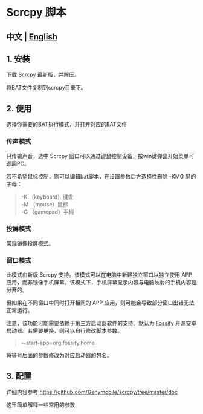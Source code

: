# Scrcpy 脚本 
## 中文 | [English](README_EN.MD)
## 1. 安装
下载 [Scrcpy](https://github.com/Genymobile/scrcpy) 最新版，并解压。

将BAT文件复制到scrcpy目录下。


## 2. 使用

选择你需要的BAT执行模式，并打开对应的BAT文件

### 传声模式
只传输声音，选中 Scrcpy 窗口可以通过键鼠控制设备，按win键弹出开始菜单可返回PC。

若不希望鼠标控制，则可以编辑bat脚本，在设置参数后方选择性删除 -KMG 里的字母：
>-K （keyboard）键盘\
>-M （mouse）鼠标\
>-G （gamepad）手柄

### 投屏模式

常规镜像投屏模式。

### 窗口模式

此模式由新版 Scrcpy 支持。该模式可以在电脑中新建独立窗口以独立使用 APP 应用，而非镜像手机屏幕。该模式下，手机屏幕显示内容与电脑映射的手机内容是分开的。

但如果在不同窗口中同时打开相同的 APP 应用，则可能会导致部分窗口出错无法正常运行。

注意，该功能可能需要依赖于第三方启动器软件的支持。默认为 [Fossify](https://github.com/FossifyOrg/Launcher) 开源安卓启动器。若需要更换，则可以自行修改脚本参数。

>--start-app=org.fossify.home

将等号后面的参数修改为对应启动器的包名。

## 3. 配置

详细内容参考 https://github.com/Genymobile/scrcpy/tree/master/doc

这里简单解释一些常用的参数
